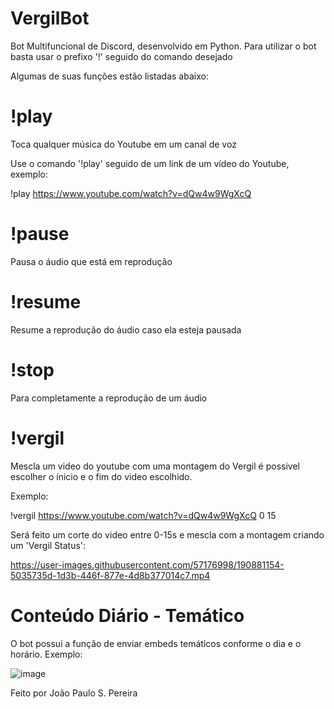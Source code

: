 # VergilBot
Bot Multifuncional de Discord, desenvolvido em Python.
Para utilizar o bot basta usar o prefixo '!' seguido do comando desejado

Algumas de suas funções estão listadas abaixo:

# !play
Toca qualquer música do Youtube em um canal de voz

Use o comando '!play' seguido de um link de um vídeo do Youtube, exemplo:

!play https://www.youtube.com/watch?v=dQw4w9WgXcQ

# !pause
Pausa o áudio que está em reprodução

# !resume
Resume a reprodução do áudio caso ela esteja pausada

# !stop
Para completamente a reprodução de um áudio

# !vergil
Mescla um video do youtube com uma montagem do Vergil é possivel escolher o ínicio e o fim do video escolhido.

Exemplo:

!vergil https://www.youtube.com/watch?v=dQw4w9WgXcQ 0 15

Será feito um corte do video entre 0-15s e mescla com a montagem criando um 'Vergil Status':

https://user-images.githubusercontent.com/57176998/190881154-5035735d-1d3b-446f-877e-4d8b377014c7.mp4



# Conteúdo Diário - Temático
O bot possui a função de enviar embeds temáticos conforme o dia e o horário.
Exemplo:

![image](https://user-images.githubusercontent.com/57176998/190881398-d31a924c-a13c-42db-9af8-5fd506078224.png)

Feito por João Paulo S. Pereira



